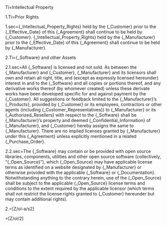 Ti=Intellectual Property

1.Ti=Prior Rights

1.sec={_Intellectual_Property_Rights} held by the {_Customer} prior to the {_Effective_Date} of this {_Agreement} shall continue to be held by {_Customer}.  {_Intellectual_Property_Rights} held by the {_Manufacturer} prior to the  {_Effective_Date} of this {_Agreement} shall continue to be held by {_Manufacturer}. 

2.Ti={_Software} and other Assets

2.1.sec=All {_Software} is licensed and not sold. As between the {_Manufacturer} and {_Customer}, {_Manufacturer} and its licensors shall own and retain all right, title, and (except as expressly licensed hereunder) interest in and to the {_Software} and all copies or portions thereof, and any derivative works thereof (by whomever created) unless these derivate works have been developed specific for and against payment by the {_Customer}. All suggestions or feedback limited to the {_Manufacturer}’s {_Products}, provided by {_Customer} or its employees, contractors or other agents (including {_Customer_Representatives}) to {_Manufacturer} or its {_Authorized_Resellers} with respect to the {_Software} shall be {_Manufacturer}’s property and deemed {_Confidential_Information} of {_Manufacturer}, and {_Customer} hereby assigns the same to {_Manufacturer}. There are no implied licenses granted by {_Manufacturer} under this {_Agreement} unless explicitly mentioned in a related {_Purchase_Order}. 

2.2.sec=The {_Software} may contain or be provided with open source libraries, components, utilities and other open source software (collectively, “{_Open_Source}”), which {_Open_Source} may have applicable license terms as identified on a website designated by {_Manufacturer} or otherwise provided with the applicable {_Software} or {_Documentation}.  Notwithstanding anything to the contrary herein, use of the {_Open_Source} shall be subject to the applicable {_Open_Source} license terms and conditions to the extent required by the applicable licensor (which terms shall not restrict the license rights granted to {_Customer} hereunder but may contain additional rights).

2.=[Z/ol-a/s2]

=[Z/ol/2]
